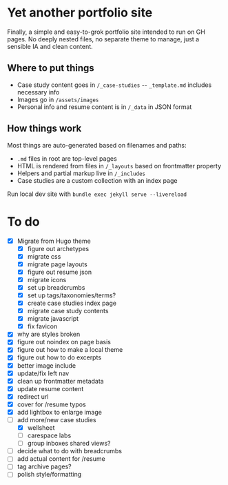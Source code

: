 # Yet another portfolio site
Finally, a simple and easy-to-grok portfolio site intended to run on GH pages. No deeply nested files, no separate theme to manage, just a sensible IA and clean content.

## Where to put things
- Case study content goes in `/_case-studies` -- `_template.md` includes necessary info
- Images go in `/assets/images`
- Personal info and resume content is in `/_data` in JSON format

## How things work
Most things are auto-generated based on filenames and paths:
- `.md` files in root are top-level pages
- HTML is rendered from files in `/_layouts` based on frontmatter property
- Helpers and partial markup live in `/_includes`
- Case studies are a custom collection with an index page

Run local dev site with `bundle exec jekyll serve --livereload`

# To do
- [x] Migrate from Hugo theme
  - [x] figure out archetypes
  - [x] migrate css
  - [x] migrate page layouts
  - [x] figure out resume json
  - [x] migrate icons
  - [x] set up breadcrumbs
  - [x] set up tags/taxonomies/terms?
  - [x] create case studies index page
  - [x] migrate case study contents
  - [x] migrate javascript
  - [x] fix favicon
- [x] why are styles broken
- [x] figure out noindex on page basis
- [x] figure out how to make a local theme
- [x] figure out how to do excerpts
- [x] better image include
- [x] update/fix left nav
- [x] clean up frontmatter metadata
- [x] update resume content
- [x] redirect url
- [x] cover for /resume typos
- [x] add lightbox to enlarge image
- [ ] add more/new case studies
  - [x] wellsheet
  - [ ] carespace labs
  - [ ] group inboxes shared views?
- [ ] decide what to do with breadcrumbs
- [ ] add actual content for /resume
- [ ] tag archive pages?
- [ ] polish style/formatting
